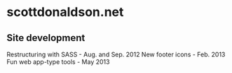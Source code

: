 # scottdonaldson.net

## Site development

Restructuring with SASS - Aug. and Sep. 2012
New footer icons - Feb. 2013
Fun web app-type tools - May 2013